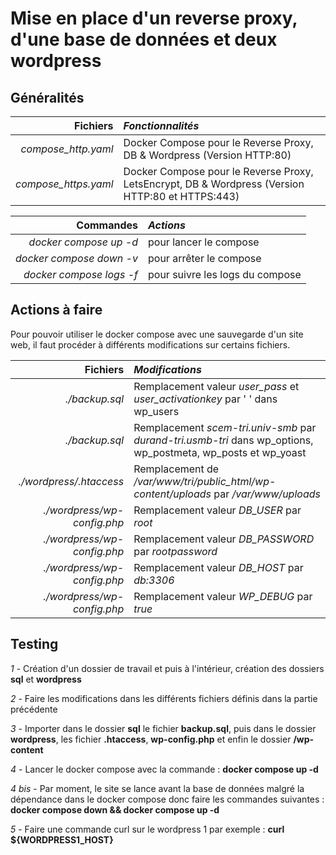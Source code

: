 # Mise en place d'un reverse proxy, d'une base de données et deux wordpress

## Généralités

|**Fichiers**|*Fonctionnalités*|
|-----:|:-----|
|*compose_http.yaml*|Docker Compose pour le Reverse Proxy, DB & Wordpress (Version HTTP:80)|
|*compose_https.yaml*|Docker Compose pour le Reverse Proxy, LetsEncrypt, DB & Wordpress (Version HTTP:80 et HTTPS:443)|

|**Commandes**|*Actions*|
|-----:|:-----|
|*docker compose up -d*|pour lancer le compose|
|*docker compose down -v*|pour arrêter le compose|
|*docker compose logs -f*|pour suivre les logs du compose|

## Actions à faire

Pour pouvoir utiliser le docker compose avec une sauvegarde d'un site web, il faut procéder à différents modifications sur certains fichiers.

|**Fichiers**|*Modifications*|
|-----:|:-----|
|*./backup.sql*|Remplacement valeur *user_pass* et *user_activationkey* par ' ' dans wp_users|
|*./backup.sql*|Remplacement *scem-tri.univ-smb* par *durand-tri.usmb-tri* dans wp_options, wp_postmeta, wp_posts et wp_yoast|
|*./wordpress/.htaccess*|Remplacement de */var/www/tri/public_html/wp-content/uploads* par */var/www/uploads*|
|*./wordpress/wp-config.php*|Remplacement valeur *DB_USER* par *root*|
|*./wordpress/wp-config.php*|Remplacement valeur *DB_PASSWORD* par *rootpassword*|
|*./wordpress/wp-config.php*|Remplacement valeur *DB_HOST* par *db:3306*|
|*./wordpress/wp-config.php*|Remplacement valeur *WP_DEBUG* par *true*|

## Testing

*1* - Création d'un dossier de travail et puis à l'intérieur, création des dossiers **sql** et **wordpress**

*2* - Faire les modifications dans les différents fichiers définis dans la partie précédente

*3* - Importer dans le dossier **sql** le fichier **backup.sql**, puis dans le dossier **wordpress**, les fichier **.htaccess**, **wp-config.php** et enfin le dossier **/wp-content** 

*4* - Lancer le docker compose avec la commande : **docker compose up -d**

*4 bis* - Par moment, le site se lance avant la base de données malgré la dépendance dans le docker compose donc faire les commandes suivantes : **docker compose down && docker compose up -d**

*5* - Faire une commande curl sur le wordpress 1 par exemple : **curl ${WORDPRESS1_HOST}**
